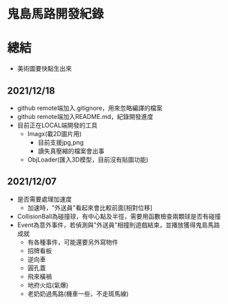 # **鬼島馬路**開發紀錄
# 總結
* 美術圖要快點生出來

## 2021/12/18
* github remote端加入.gitignore，用來忽略編譯的檔案
* github remote端加入README.md，紀錄開發進度
* 目前正在LOCAL端開發的工具
	* Imagx(載2D圖片用)
		* 目前支援jpg,png
		* 讀失真壓縮的檔案會出事
	* ObjLoader(匯入3D模型，目前沒有貼圖功能)

## 2021/12/07
* 是否需要處理加速度
	* 加速時，"外送員"看起來會比較前面[相對位移]
* CollisionBall為碰撞球，有中心點及半徑，需要用函數檢查兩顆球是否有碰撞
* Event為意外事件，若偵測與"外送員"相撞則遊戲結束，並播放獲得鬼島馬路成就
	* 有各種事件，可能還要另外寫物件
	* 招牌看板
	* 逆向車
	* 圓孔蓋
	* 飛來橫禍
	* 地府火焰(氣爆)
	* 老奶奶過馬路(機車一些，不走斑馬線)

